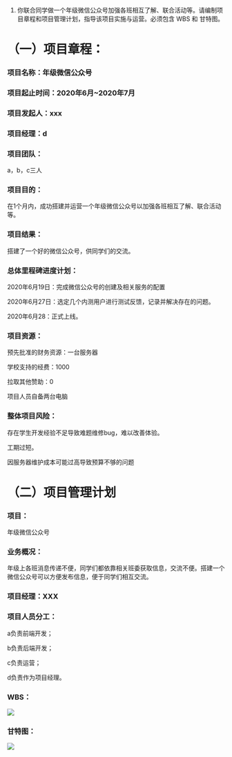 1. 你联合同学做一个年级微信公众号加强各班相互了解、联合活动等。请编制项目章程和项目管理计划，指导该项目实施与运营。必须包含 WBS 和 甘特图。

 

# （一）项目章程：

### 项目名称：年级微信公众号

### 项目起止时间：2020年6月~2020年7月

### 项目发起人：xxx

### 项目经理：d

### 项目团队：

a，b，c三人

### 项目目的：

在1个月内，成功搭建并运营一个年级微信公众号以加强各班相互了解、联合活动等。

### 项目结果：

搭建了一个好的微信公众号，供同学们的交流。

### 总体里程碑进度计划：

2020年6月19日：完成微信公众号的创建及相关服务的配置

2020年6月27日：选定几个内测用户进行测试反馈，记录并解决存在的问题。

2020年6月28：正式上线。

### 项目资源：

预先批准的财务资源：一台服务器

学校支持的经费：1000

拉取其他赞助：0

项目人员自备两台电脑

### 整体项目风险：

存在学生开发经验不足导致难题维修bug，难以改善体验。

工期过短。

因服务器维护成本可能过高导致预算不够的问题

 

# （二）项目管理计划

 

### 项目：
年级微信公众号

### 业务概况：
年级上各班消息传递不便，同学们都依靠相关班委获取信息，交流不便。搭建一个微信公众号可以方便发布信息，便于同学们相互交流。

### 项目经理：XXX

### 项目人员分工：

a负责前端开发；

b负责后端开发；

c负责运营；

d负责作为项目经理。

### WBS：

![](https://github.com/ChanKimFung/IT-homework/blob/master/pic/it4wps.jpg)

### 甘特图：

![](https://github.com/ChanKimFung/IT-homework/blob/master/pic/it4gan.jpg)
